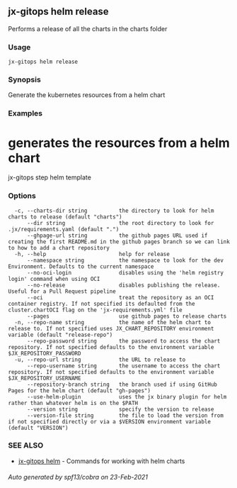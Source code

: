 ## jx-gitops helm release

Performs a release of all the charts in the charts folder

### Usage

```
jx-gitops helm release
```

### Synopsis

Generate the kubernetes resources from a helm chart

### Examples

  # generates the resources from a helm chart
  jx-gitops step helm template

### Options

```
  -c, --charts-dir string          the directory to look for helm charts to release (default "charts")
      --dir string                 the root directory to look for .jx/requirements.yaml (default ".")
      --ghpage-url string          the github pages URL used if creating the first README.md in the github pages branch so we can link to how to add a chart repository
  -h, --help                       help for release
      --namespace string           the namespace to look for the dev Environment. Defaults to the current namespace
      --no-oci-login               disables using the 'helm registry login' command when using OCI
      --no-release                 disables publishing the release. Useful for a Pull Request pipeline
      --oci                        treat the repository as an OCI container registry. If not specified its defaulted from the cluster.chartOCI flag on the 'jx-requirements.yml' file
      --pages                      use github pages to release charts
  -n, --repo-name string           the name of the helm chart to release to. If not specified uses JX_CHART_REPOSITORY environment variable (default "release-repo")
      --repo-password string       the password to access the chart repository. If not specified defaults to the environment variable $JX_REPOSITORY_PASSWORD
  -u, --repo-url string            the URL to release to
      --repo-username string       the username to access the chart repository. If not specified defaults to the environment variable $JX_REPOSITORY_USERNAME
      --repository-branch string   the branch used if using GitHub Pages for the helm chart (default "gh-pages")
      --use-helm-plugin            uses the jx binary plugin for helm rather than whatever helm is on the $PATH
      --version string             specify the version to release
      --version-file string        the file to load the version from if not specified directly or via a $VERSION environment variable (default "VERSION")
```

### SEE ALSO

* [jx-gitops helm](jx-gitops_helm.md)	 - Commands for working with helm charts

###### Auto generated by spf13/cobra on 23-Feb-2021
